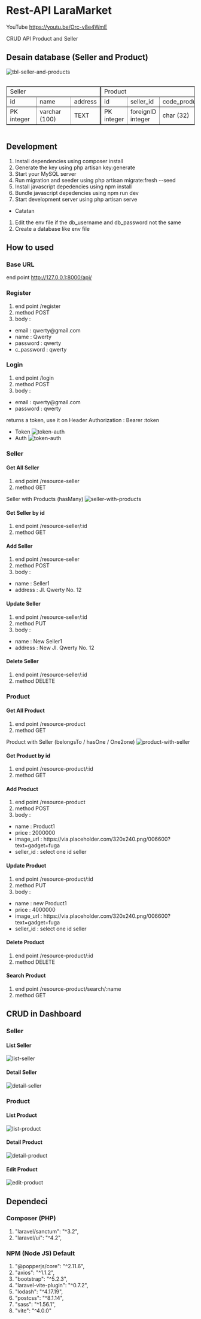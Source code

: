 # Rest-API LaraMarket

YouTube https://youtu.be/Orc-v8e4WmE

CRUD API Product and Seller

## Desain database (Seller and Product)

![tbl-seller-and-products](/example/lara-market.png)

<div style="display: flex">
    <table border="1">
        <tr>
            <td colspan="3">Seller</td>
        </tr>
        <tr>
            <td>id</td>
            <td>name</td>
            <td>address</td>
        </tr>
        <tr>
            <td>PK integer</td>
            <td>varchar (100)</td>
            <td>TEXT</td>
        </tr>
    </table>
    <table border="1">
        <tr>
            <td colspan="6">Product</td>
        </tr>
        <tr>
            <td>id</td>
            <td>seller_id</td>
            <td>code_product</td>
            <td>name</td>
            <td>price</td>
            <td>image_url</td>
        </tr>
        <tr>
            <td>PK integer</td>
            <td>foreignID integer</td>
            <td>char (32)</td>
            <td>varchar (100)</td>
            <td>integer</td>
            <td>TEXT</td>
        </tr>
    </table>
</div>

## Development

1. Install dependencies using composer install
2. Generate the key using php artisan key:generate
3. Start your MySQL server
4. Run migration and seeder using php artisan migrate:fresh --seed
5. Install javascript depedencies using npm install
6. Bundle javascript depedencies using npm run dev
7. Start development server using php artisan serve

-   Catatan

1. Edit the env file if the db_username and db_password not the same
2. Create a database like env file

## How to used

### Base URL

end point http://127.0.0.1:8000/api/

### Register

1.  end point /register
2.  method POST
3.  body :

<ul>
    <li>email : qwerty@gmail.com</li>
    <li>name : Qwerty</li>
    <li>password : qwerty</li>
    <li>c_password : qwerty</li>
</ul>

### Login

1.  end point /login
2.  method POST
3.  body :

<ul>
    <li>email : qwerty@gmail.com</li>
    <li>password : qwerty</li>
</ul>

returns a token, use it on Header Authorization : Bearer :token

-   Token
    ![token-auth](/example/token_auth.png)
-   Auth
    ![token-auth](/example/header_auth.png)

<!-- Seller Start -->

### Seller

#### Get All Seller

1.  end point /resource-seller
2.  method GET

Seller with Products (hasMany)
![seller-with-products](/example/seller-with-products.png)

#### Get Seller by id

1.  end point /resource-seller/:id
2.  method GET

#### Add Seller

1.  end point /resource-seller
2.  method POST
3.  body :

<ul>
    <li>name : Seller1</li>
    <li>address : Jl. Qwerty No. 12</li>
</ul>

#### Update Seller

1.  end point /resource-seller/:id
2.  method PUT
3.  body :

<ul>
    <li>name : New Seller1</li>
    <li>address : New Jl. Qwerty No. 12</li>
</ul>

#### Delete Seller

1.  end point /resource-seller/:id
2.  method DELETE

<!-- Seller End -->

<!-- Product Start -->

### Product

#### Get All Product

1.  end point /resource-product
2.  method GET

Product with Seller (belongsTo / hasOne / One2one)
![product-with-seller](/example/product-with-seller.png)

#### Get Product by id

1.  end point /resource-product/:id
2.  method GET

#### Add Product

1.  end point /resource-product
2.  method POST
3.  body :

<ul>
    <li>name : Product1</li>
    <li>price : 2000000</li>
    <li>image_url : https://via.placeholder.com/320x240.png/006600?text=gadget+fuga</li>
    <li>seller_id : select one id seller </li>
</ul>

#### Update Product

1.  end point /resource-product/:id
2.  method PUT
3.  body :

<ul>
    <li>name : new Product1</li>
    <li>price : 4000000</li>
    <li>image_url : https://via.placeholder.com/320x240.png/006600?text=gadget+fuga</li>
    <li>seller_id : select one id seller </li>
</ul>

#### Delete Product

1.  end point /resource-product/:id
2.  method DELETE

#### Search Product

1.  end point /resource-product/search/:name
2.  method GET

<!-- Product End -->

<!-- CRUD -->

## CRUD in Dashboard

### Seller

#### List Seller

![list-seller](/example/Screenshot_16.png)

#### Detail Seller

![detail-seller](/example/Screenshot_17.png)

### Product

#### List Product

![list-product](/example/Screenshot_15.png)

#### Detail Product

![detail-product](/example/Screenshot_18.png)

#### Edit Product

![edit-product](/example/Screenshot_19.png)

## Dependeci

### Composer (PHP)

1. "laravel/sanctum": "^3.2",
2. "laravel/ui": "^4.2",

### NPM (Node JS) Default

1. "@popperjs/core": "^2.11.6",
2. "axios": "^1.1.2",
3. "bootstrap": "^5.2.3",
4. "laravel-vite-plugin": "^0.7.2",
5. "lodash": "^4.17.19",
6. "postcss": "^8.1.14",
7. "sass": "^1.56.1",
8. "vite": "^4.0.0"
